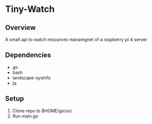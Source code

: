 # Tiny-Watch

## Overview
A small api to watch resources manamgnet of a raspberry pi 4 server 


## Dependencies
- go
- bash
- landscape-sysinfo
- jq

## Setup
1) Clone repo to $HOME/go/src
2) Run main.go

